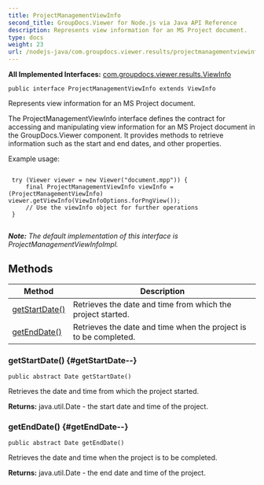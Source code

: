```yaml
---
title: ProjectManagementViewInfo
second_title: GroupDocs.Viewer for Node.js via Java API Reference
description: Represents view information for an MS Project document.
type: docs
weight: 23
url: /nodejs-java/com.groupdocs.viewer.results/projectmanagementviewinfo/
---
```

**All Implemented Interfaces:**
[com.groupdocs.viewer.results.ViewInfo](../../com.groupdocs.viewer.results/viewinfo)
```
public interface ProjectManagementViewInfo extends ViewInfo
```

Represents view information for an MS Project document.

The ProjectManagementViewInfo interface defines the contract for accessing and manipulating view information for an MS Project document in the GroupDocs.Viewer component. It provides methods to retrieve information such as the start and end dates, and other properties.

Example usage:

```

 try (Viewer viewer = new Viewer("document.mpp")) {
     final ProjectManagementViewInfo viewInfo = (ProjectManagementViewInfo) viewer.getViewInfo(ViewInfoOptions.forPngView());
     // Use the viewInfo object for further operations
 }
 
```

***Note:** The default implementation of this interface is ProjectManagementViewInfoImpl.*
## Methods

| Method | Description |
| --- | --- |
| [getStartDate()](#getStartDate--) | Retrieves the date and time from which the project started. |
| [getEndDate()](#getEndDate--) | Retrieves the date and time when the project is to be completed. |
### getStartDate() {#getStartDate--}
```
public abstract Date getStartDate()
```


Retrieves the date and time from which the project started.

**Returns:**
java.util.Date - the start date and time of the project.
### getEndDate() {#getEndDate--}
```
public abstract Date getEndDate()
```


Retrieves the date and time when the project is to be completed.

**Returns:**
java.util.Date - the end date and time of the project.
